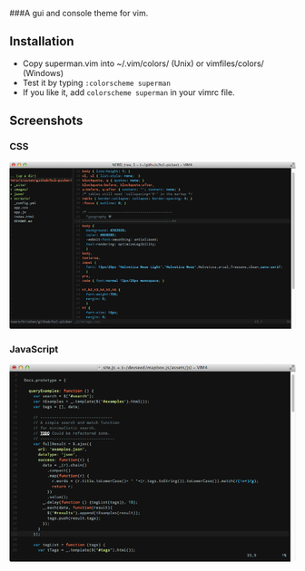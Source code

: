 ###A gui and console theme for vim.

## Installation

* Copy superman.vim into ~/.vim/colors/ (Unix) or vimfiles/colors/ (Windows)
* Test it by typing `:colorscheme superman`
* If you like it, add `colorscheme superman` in your vimrc file.

## Screenshots

### CSS
![CSS](screenshots/css.png)

### JavaScript
![JavaScript](screenshots/js.png)
